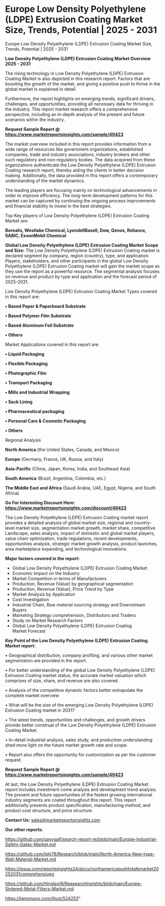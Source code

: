 # Europe Low Density Polyethylene (LDPE) Extrusion Coating Market Size, Trends, Potential | 2025 - 2031
Europe Low Density Polyethylene (LDPE) Extrusion Coating Market Size, Trends, Potential | 2025 - 2031

<Strong> Low Density Polyethylene (LDPE) Extrusion Coating Market Overview 2025 - 2031</strong>

The rising technology in Low Density Polyethylene (LDPE) Extrusion Coating Market is also depicted in this research report. Factors that are boosting the growth of the market, and giving a positive push to thrive in the global market is explained in detail.

Furthermore, the report highlights on emerging trends, significant drivers, challenges, and opportunities, providing all necessary data for thriving in the industry. This report market research offers a comprehensive perspective, including an in-depth analysis of the present and future scenarios within the industry.

<strong>Request Sample Report @ <a href=https://www.marketreportsinsights.com/sample/49423>https://www.marketreportsinsights.com/sample/49423</a></strong>

The market overview included in this report provides information from a wide range of resources like government organizations, established companies, trade and industry associations, industry brokers and other such regulatory and non-regulatory bodies. The data acquired from these organizations authenticate the Low Density Polyethylene (LDPE) Extrusion Coating research report, thereby aiding the clients in better decision making. Additionally, the data provided in this report offers a contemporary understanding of the market dynamics.

The leading players are focusing mainly on technological advancements in order to improve efficiency. The long-term development patterns for this market can be captured by continuing the ongoing process improvements and financial stability to invest in the best strategies.

Top Key players of Low Density Polyethylene (LDPE) Extrusion Coating Market are:

<strong>Borealis, Westlake Chemical, LyondellBasell, Dow, Qenos, Reliance, SABIC, ExxonMobil Chemical</strong>

<strong><b>Global Low Density Polyethylene (LDPE) Extrusion Coating Market Scope and Size:</b></strong>
The Low Density Polyethylene (LDPE) Extrusion Coating market is declared segment by company, region (country), type, and application. Players, stakeholders, and other participants in the global Low Density Polyethylene (LDPE) Extrusion Coating market will gain the market scope as they use the report as a powerful resource. The segmental analysis focuses on revenue and product by type and application and the forecast period of 2025-2031.

Low Density Polyethylene (LDPE) Extrusion Coating Market Types covered in this report are:

<strong>•  Based Paper & Paperboard Substrate

•  Based Polymer Film Substrate

•  Based Aluminum Foil Substrate

•  Others</strong>

Market Applications covered in this report are:

<strong>•  Liquid Packaging

•  Flexible Packaging

•  Photographic Film

•  Transport Packaging

•  Mills and Industrial Wrapping

•  Sack Lining

•  Pharmaceutical packaging

•  Personal Care & Cosmetic Packaging

•  Others</strong> 

Regional Analysis

<strong>North America</strong> (the United States, Canada, and Mexico)

<strong>Europe</strong> (Germany, France, UK, Russia, and Italy)

<strong>Asia-Pacific</strong> (China, Japan, Korea, India, and Southeast Asia)

<strong>South America</strong> (Brazil, Argentina, Colombia, etc.)

<strong>The Middle East and Africa</strong> (Saudi Arabia, UAE, Egypt, Nigeria, and South Africa)

<strong>Go For Interesting Discount Here: <a href=https://www.marketreportsinsights.com/discount/49423>https://www.marketreportsinsights.com/discount/49423</a></strong>

The Low Density Polyethylene (LDPE) Extrusion Coating market report provides a detailed analysis of global market size, regional and country-level market size, segmentation market growth, market share, competitive Landscape, sales analysis, impact of domestic and global market players, value chain optimization, trade regulations, recent developments, opportunities analysis, strategic market growth analysis, product launches, area marketplace expanding, and technological innovations.

<strong><b>Major factors covered in the report:</b></strong>
<ul>
  <li>Global Low Density Polyethylene (LDPE) Extrusion Coating Market </li>
  <li>Economic Impact on the Industry</li>
  <li>Market Competition in terms of Manufacturers</li>
  <li>Production, Revenue (Value) by geographical segmentation</li>
  <li>Production, Revenue (Value), Price Trend by Type</li>
  <li>Market Analysis by Application</li>
  <li>Cost Investigation</li>
  <li>Industrial Chain, Raw material sourcing strategy and Downstream Buyers</li>
  <li>Marketing Strategy comprehension, Distributors and Traders</li>
  <li>Study on Market Research Factors</li>
  <li>Global Low Density Polyethylene (LDPE) Extrusion Coating Market Forecast</li>
</ul>

<strong><b>Key Point of the Low Density Polyethylene (LDPE) Extrusion Coating Market report:</b></strong>

• Geographical distribution, company profiling, and various other market segmentation are provided in the report.

• For better understanding of the global Low Density Polyethylene (LDPE) Extrusion Coating market status, the accurate market valuation which comprises of size, share, and revenue are also covered.

• Analysis of the competitive dynamic factors better extrapolate the complete market overview

• What will be the size of the emerging Low Density Polyethylene (LDPE) Extrusion Coating market in 2031?

• The latest trends, opportunities and challenges, and growth drivers provide better construal of the Low Density Polyethylene (LDPE) Extrusion Coating Market.

• In-detail industrial analysis, sales study, and production understanding shed more light on the future market growth rate and scope.

• Report also offers the opportunity for customization as per the customer request.

<strong>Request Sample Report @ <a href=https://www.marketreportsinsights.com/sample/49423>https://www.marketreportsinsights.com/sample/49423</a></strong>

At last, the Low Density Polyethylene (LDPE) Extrusion Coating Market report includes investment come analysis and development trend analysis. The present and future opportunities of the fastest growing international industry segments are coated throughout this report. This report additionally presents product specification, manufacturing method, and product cost structure, and price structure.

<strong>Contact Us:</strong>
sales@marketreportsinsights.com

<strong>Our other reports:</strong>

<a href=https://github.com/sayysaif/search-report-re/blob/main/Europe-Industrial-Safety-Gates-Market.md>https://github.com/sayysaif/search-report-re/blob/main/Europe-Industrial-Safety-Gates-Market.md</a>

<a href=https://github.com/Ishi78/Research/blob/main/North-America-New-type-Wall-Material-Market.md>https://github.com/Ishi78/Research/blob/main/North-America-New-type-Wall-Material-Market.md</a>

<a href=https://issuu.com/reportsinsights24/docs/northamericapushtotalkmarket20252031comprehensiveg>https://issuu.com/reportsinsights24/docs/northamericapushtotalkmarket20252031comprehensiveg</a>

<a href=https://github.com/Hindavii9/ReasearchInsights/blob/main/Europe-Sintered-Metal-Filters-Market.md>https://github.com/Hindavii9/ReasearchInsights/blob/main/Europe-Sintered-Metal-Filters-Market.md</a>

<a href=https://tanomuno.com/illust/524253>https://tanomuno.com/illust/524253</a>"
